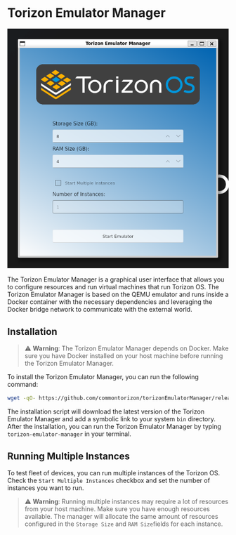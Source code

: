 # Torizon Emulator Manager

![](.doc/image.png)

The Torizon Emulator Manager is a graphical user interface that allows you to configure resources and run virtual machines that run Torizon OS. The Torizon Emulator Manager is based on the QEMU emulator and runs inside a Docker container with the necessary dependencies and leveraging the Docker bridge network to communicate with the external world.

## Installation

> ⚠️ **Warning**: The Torizon Emulator Manager depends on Docker. Make sure you have Docker installed on your host machine before running the Torizon Emulator Manager.

To install the Torizon Emulator Manager, you can run the following command:

```bash
wget -qO- https://github.com/commontorizon/torizonEmulatorManager/releases/download/0.0.14/install.sh | bash
```

The installation script will download the latest version of the Torizon Emulator Manager and add a symbolic link to your system `bin` directory. After the installation, you can run the Torizon Emulator Manager by typing `torizon-emulator-manager` in your terminal.

## Running Multiple Instances

To test fleet of devices, you can run multiple instances of the Torizon OS. Check the `Start Multiple Instances` checkbox and set the number of instances you want to run.

> ⚠️ **Warning**: Running multiple instances may require a lot of resources from your host machine. Make sure you have enough resources available. The manager will allocate the same amount of resources configured in the `Storage Size` and `RAM Size`fields for each instance.

